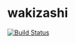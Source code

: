 # wakizashi
[![Build Status](https://travis-ci.org/nexelem/wakizashi.svg?branch=develop)](https://travis-ci.org/nexelem/wakizashi.svg)
